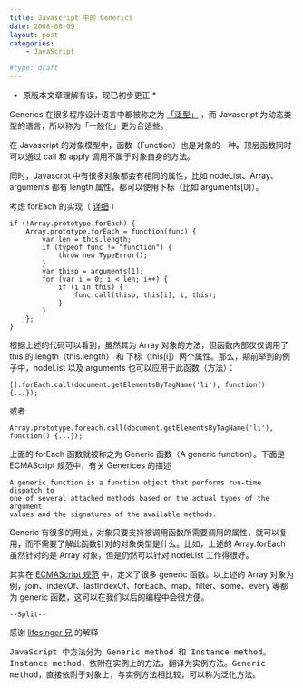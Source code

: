 ```yaml
---
title: Javascript 中的 Generics
date: 2008-08-09
layout: post
categories:
    - JavaScript

#type: draft
---
```


* 原版本文章理解有误，现已初步更正 *

Generics 在很多程序设计语言中都被称之为 [「泛型」](http://en.wikipedia.org/wiki/Generic_programming) ，而 Javascript 为动态类型的语言，所以称为「一般化」更为合适些。

在 Javascript 的对象模型中，函数（Function）也是对象的一种。顶层函数同时可以通过 call 和 apply 调用不属于对象自身的方法。

同时，Javascrpt 中有很多对象都会有相同的属性，比如 nodeList、Array、arguments 都有 length 属性，都可以使用下标（比如 arguments[0]）。

考虑 forEach 的实现（ [详细](http://developer.mozilla.org/en/docs/Core_JavaScript_1.5_Reference:Global_Objects:Array:forEach) ）

```
if (!Array.prototype.forEach) {
    Array.prototype.forEach = function(func) {
        var len = this.length;
        if (typeof func != "function") {
            throw new TypeError();
        }
        var thisp = arguments[1];
        for (var i = 0; i < len; i++) {
            if (i in this) {
                func.call(thisp, this[i], i, this);
            }
        }
    };
}
```

根据上述的代码可以看到，虽然其为 Array 对象的方法，但函数内部仅仅调用了 this 的 length（this.length） 和 下标（this[i]）两个属性。那么，期前举到的例子中，nodeList 以及 arguments 也可以应用于此函数（方法）：

    [].forEach.call(document.getElementsByTagName('li'), function() {...});

或者

    Array.prototype.foreach.call(document.getElementsByTagName('li'), function() {...});

上面的 forEach 函数就被称之为 Generic 函数（A generic function）。下面是 ECMAScript 规范中，有关 Generices 的描述

```
A generic function is a function object that performs run-time dispatch to
one of several attached methods based on the actual types of the argument
values and the signatures of the available methods.
```

Generic 有很多的用处，对象只要支持被调用函数所需要调用的属性，就可以复用，而不需要了解此函数针对的对象类型是什么。比如，上述的 Array.forEach 虽然针对的是 Array 对象，但是仍然可以针对 nodeList 工作得很好。

其实在  [ECMAScript 规范](http://www.ecma-international.org/publications/standards/Ecma-262.htm) 中，定义了很多 generic 函数。以上述的 Array 对象为例，join、indexOf、lastIndexOf、forEach、map、filter、some、every 等都为 generic 函数，这可以在我们以后的编程中会很方便。

`--Split--`

感谢  [lifesinger 兄](http://lifesinger.org/) 的解释

<pre>JavaScript 中方法分为 Generic method 和 Instance method。
Instance method，依附在实例上的方法，翻译为实例方法。Generic 
method，直接依附于对象上，与实例方法相比较，可以称为泛化方法。</pre>
